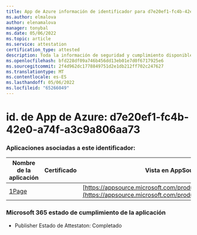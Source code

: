 ```yaml
---
title: App de Azure información de identificador para d7e20ef1-fc4b-42e0-a74f-a3c9a806aa73
ms.author: elmalova
author: elenamalova
manager: tonybal
ms.date: 05/06/2022
ms.topic: article
ms.service: attestation
certification_type: attested
description: Toda la información de seguridad y cumplimiento disponible para d7e20ef1-fc4b-42e0-a74f-a3c9a806aa73.
ms.openlocfilehash: bfd228df09a746b456dd13eb01e7d0f6717925e6
ms.sourcegitcommit: 2f4d962dc1778849751d2e1db212ff702c247627
ms.translationtype: MT
ms.contentlocale: es-ES
ms.lasthandoff: 05/06/2022
ms.locfileid: "65266049"
---
```

# <a name="azure-app-id-d7e20ef1-fc4b-42e0-a74f-a3c9a806aa73"></a>id. de App de Azure: d7e20ef1-fc4b-42e0-a74f-a3c9a806aa73


### <a name="apps-associated-with-this-id"></a>Aplicaciones asociadas a este identificador:
| **Nombre de la aplicación** | **Certificado** | **Vista en AppSource** |
|--------------|---------------|-----------------------|
| [1Page](../forward/WA200003900.md) |  | [https://appsource.microsoft.com/product/office/WA200003900](https://appsource.microsoft.com/product/office/WA200003900) |

### <a name="microsoft-365-app-compliance-status"></a>Microsoft 365 estado de cumplimiento de la aplicación
- Publisher Estado de Attestaton: Completado
